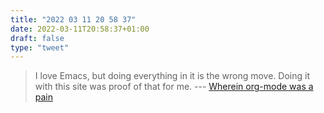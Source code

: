 ```yaml
---
title: "2022 03 11 20 58 37"
date: 2022-03-11T20:58:37+01:00
draft: false
type: "tweet"
---
```

> I love Emacs, but doing everything in it is the wrong move. Doing it with this site was proof of that for me. --- [Wherein org-mode was a pain](https://wozniak.ca/journal/2021/12-30.html)
